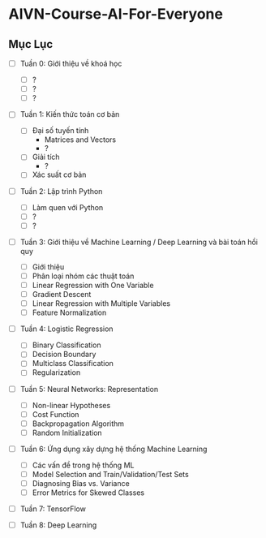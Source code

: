 # AIVN-Course-AI-For-Everyone
## Mục Lục 

- [ ] Tuần 0: Giới thiệu về khoá học
  - [ ] ?
  - [ ] ?
  - [ ] ?

- [ ] Tuần 1: Kiến thức toán cơ bản 
  - [ ] Đại số tuyến tính
    - Matrices and Vectors
    - ?
  - [ ] Giải tích
    - ?
  - [ ] Xác suất cơ bản 
  
- [ ] Tuần 2: Lập trình Python 
  - [ ] Làm quen với Python 
  - [ ] ?
  - [ ] ?
  
- [ ] Tuần 3: Giới thiệu về Machine Learning / Deep Learning và bài toán hồi quy
  - [ ] Giới thiệu
  - [ ] Phân loại nhóm các thuật toán 
  - [ ] Linear Regression with One Variable
  - [ ] Gradient Descent
  - [ ] Linear Regression with Multiple Variables
  - [ ] Feature Normalization
  
- [ ] Tuần 4: Logistic Regression
  - [ ] Binary Classification
  - [ ] Decision Boundary
  - [ ] Multiclass Classification
  - [ ] Regularization

- [ ] Tuần 5: Neural Networks: Representation
  - [ ] Non-linear Hypotheses
  - [ ] Cost Function
  - [ ] Backpropagation Algorithm
  - [ ] Random Initialization
  
- [ ] Tuần 6: Ứng dụng xây dựng hệ thống Machine Learning 
  - [ ] Các vấn đề trong hệ thống ML 
  - [ ] Model Selection and Train/Validation/Test Sets
  - [ ] Diagnosing Bias vs. Variance
  - [ ] Error Metrics for Skewed Classes
  
- [ ] Tuần 7: TensorFlow 

- [ ] Tuần 8: Deep Learning 
